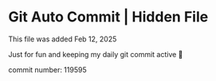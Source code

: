 # Git Auto Commit | Hidden File

This file was added Feb 12, 2025

Just for fun and keeping my daily git commit active 🤪

commit number: 119595
